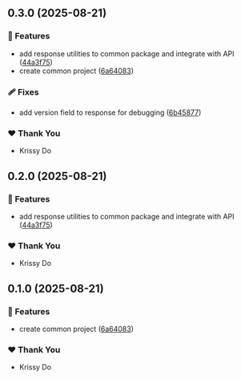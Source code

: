 ## 0.3.0 (2025-08-21)

### 🚀 Features

- add response utilities to common package and integrate with API ([44a3f75](https://github.com/kriss-chorus/nx-sandbox/commit/44a3f75))
- create common project ([6a64083](https://github.com/kriss-chorus/nx-sandbox/commit/6a64083))

### 🩹 Fixes

- add version field to response for debugging ([6b45877](https://github.com/kriss-chorus/nx-sandbox/commit/6b45877))

### ❤️ Thank You

- Krissy Do

## 0.2.0 (2025-08-21)

### 🚀 Features

- add response utilities to common package and integrate with API ([44a3f75](https://github.com/kriss-chorus/nx-sandbox/commit/44a3f75))

### ❤️ Thank You

- Krissy Do

## 0.1.0 (2025-08-21)

### 🚀 Features

- create common project ([6a64083](https://github.com/kriss-chorus/nx-sandbox/commit/6a64083))

### ❤️ Thank You

- Krissy Do